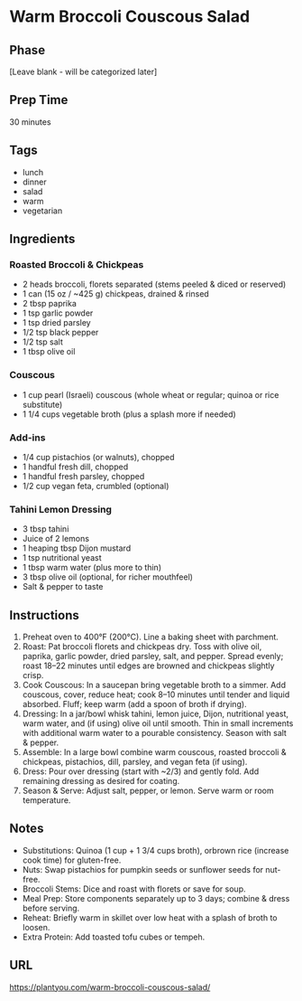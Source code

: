 # Warm Broccoli Couscous Salad

## Phase
[Leave blank - will be categorized later]

## Prep Time
30 minutes

## Tags
- lunch
- dinner
- salad
- warm
- vegetarian

## Ingredients
### Roasted Broccoli & Chickpeas
- 2 heads broccoli, florets separated (stems peeled & diced or reserved)
- 1 can (15 oz / ~425 g) chickpeas, drained & rinsed
- 2 tbsp paprika
- 1 tsp garlic powder
- 1 tsp dried parsley
- 1/2 tsp black pepper
- 1/2 tsp salt
- 1 tbsp olive oil

### Couscous
- 1 cup pearl (Israeli) couscous (whole wheat or regular; quinoa or rice substitute)
- 1 1/4 cups vegetable broth (plus a splash more if needed)

### Add-ins
- 1/4 cup pistachios (or walnuts), chopped
- 1 handful fresh dill, chopped
- 1 handful fresh parsley, chopped
- 1/2 cup vegan feta, crumbled (optional)

### Tahini Lemon Dressing
- 3 tbsp tahini
- Juice of 2 lemons
- 1 heaping tbsp Dijon mustard
- 1 tsp nutritional yeast
- 1 tbsp warm water (plus more to thin)
- 3 tbsp olive oil (optional, for richer mouthfeel)
- Salt & pepper to taste

## Instructions
1. Preheat oven to 400°F (200°C). Line a baking sheet with parchment.
2. Roast: Pat broccoli florets and chickpeas dry. Toss with olive oil, paprika, garlic powder, dried parsley, salt, and pepper. Spread evenly; roast 18–22 minutes until edges are browned and chickpeas slightly crisp.
3. Cook Couscous: In a saucepan bring vegetable broth to a simmer. Add couscous, cover, reduce heat; cook 8–10 minutes until tender and liquid absorbed. Fluff; keep warm (add a spoon of broth if drying).
4. Dressing: In a jar/bowl whisk tahini, lemon juice, Dijon, nutritional yeast, warm water, and (if using) olive oil until smooth. Thin in small increments with additional warm water to a pourable consistency. Season with salt & pepper.
5. Assemble: In a large bowl combine warm couscous, roasted broccoli & chickpeas, pistachios, dill, parsley, and vegan feta (if using).
6. Dress: Pour over dressing (start with ~2/3) and gently fold. Add remaining dressing as desired for coating.
7. Season & Serve: Adjust salt, pepper, or lemon. Serve warm or room temperature.

## Notes
- Substitutions: Quinoa (1 cup + 1 3/4 cups broth), orbrown rice (increase cook time) for gluten-free.
- Nuts: Swap pistachios for pumpkin seeds or sunflower seeds for nut-free.
- Broccoli Stems: Dice and roast with florets or save for soup.
- Meal Prep: Store components separately up to 3 days; combine & dress before serving.
- Reheat: Briefly warm in skillet over low heat with a splash of broth to loosen.
- Extra Protein: Add toasted tofu cubes or tempeh.

## URL
https://plantyou.com/warm-broccoli-couscous-salad/
